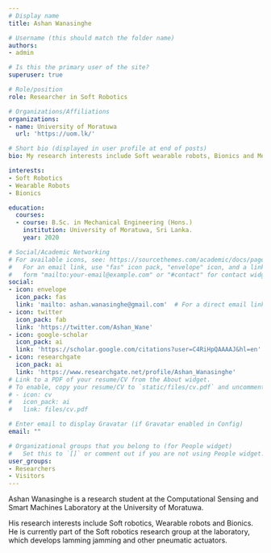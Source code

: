 ```yaml
---
# Display name
title: Ashan Wanasinghe

# Username (this should match the folder name)
authors:
- admin

# Is this the primary user of the site?
superuser: true

# Role/position
role: Researcher in Soft Robotics

# Organizations/Affiliations
organizations:
- name: University of Moratuwa
  url: 'https://uom.lk/'

# Short bio (displayed in user profile at end of posts)
bio: My research interests include Soft wearable robots, Bionics and Mechanical Engineering.

interests:
- Soft Robotics
- Wearable Robots
- Bionics

education:
  courses:
  - course: B.Sc. in Mechanical Engineering (Hons.)
    institution: University of Moratuwa, Sri Lanka.
    year: 2020

# Social/Academic Networking
# For available icons, see: https://sourcethemes.com/academic/docs/page-builder/#icons
#   For an email link, use "fas" icon pack, "envelope" icon, and a link in the
#   form "mailto:your-email@example.com" or "#contact" for contact widget.
social:
- icon: envelope
  icon_pack: fas
  link: 'mailto: ashan.wanasinghe@gmail.com'  # For a direct email link, use "mailto:".
- icon: twitter
  icon_pack: fab
  link: 'https://twitter.com/Ashan_Wane'
- icon: google-scholar
  icon_pack: ai
  link: 'https://scholar.google.com/citations?user=C4RiHpQAAAAJ&hl=en'
- icon: researchgate
  icon_pack: ai
  link: 'https://www.researchgate.net/profile/Ashan_Wanasinghe'
# Link to a PDF of your resume/CV from the About widget.
# To enable, copy your resume/CV to `static/files/cv.pdf` and uncomment the lines below.
# - icon: cv
#   icon_pack: ai
#   link: files/cv.pdf

# Enter email to display Gravatar (if Gravatar enabled in Config)
email: ""

# Organizational groups that you belong to (for People widget)
#   Set this to `[]` or comment out if you are not using People widget.
user_groups:
- Researchers
- Visitors
---
```


Ashan Wanasinghe is a research student at the Computational Sensing and Smart Machines Laboratory at the University of Moratuwa. 

His research interests include Soft robotics, Wearable robots and Bionics. He is currently part of the Soft robotics research group at the laboratory, which develops lamming jamming and other pneumatic actuators.
